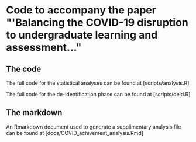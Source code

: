 # Code to accompany the paper "'Balancing the COVID-19 disruption to undergraduate learning and assessment..."

## The code
The full code for the statistical analyses can be found at [scripts/analysis.R]

The full code for the de-identification phase can be found at [scripts/deid.R]

## The markdown
An Rmarkdown document used to generate a supplimentary analysis file can be found at [docs/COVID_achivement_analysis.Rmd]
